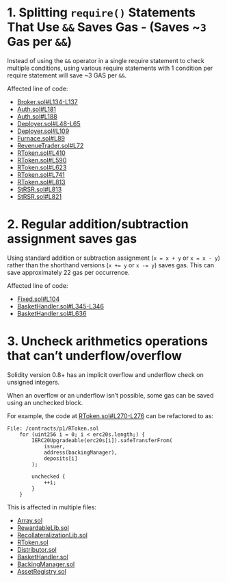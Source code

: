 # 1. Splitting `require()` Statements That Use `&&` Saves Gas - (Saves ~`3` Gas per `&&`)

Instead of using the `&&` operator in a single require statement to check multiple conditions, using various require statements with 1 condition per require statement will save ~3 GAS per `&&`.

Affected line of code:

- [Broker.sol#L134-L137](https://github.com/reserve-protocol/protocol/blob/df7ecadc2bae74244ace5e8b39e94bc992903158/contracts/p1/Broker.sol#L134-L137)
- [Auth.sol#L181](https://github.com/reserve-protocol/protocol/blob/df7ecadc2bae74244ace5e8b39e94bc992903158/contracts/mixins/Auth.sol#L181)
- [Auth.sol#L188](https://github.com/reserve-protocol/protocol/blob/df7ecadc2bae74244ace5e8b39e94bc992903158/contracts/mixins/Auth.sol#L188)
- [Deployer.sol#L48-L65](https://github.com/reserve-protocol/protocol/blob/df7ecadc2bae74244ace5e8b39e94bc992903158/contracts/p1/Deployer.sol#L48-L65)
- [Deployer.sol#L109](https://github.com/reserve-protocol/protocol/blob/df7ecadc2bae74244ace5e8b39e94bc992903158/contracts/p1/Deployer.sol#L109)
- [Furnace.sol#L89](https://github.com/reserve-protocol/protocol/blob/df7ecadc2bae74244ace5e8b39e94bc992903158/contracts/p1/Furnace.sol#L89)
- [RevenueTrader.sol#L72](https://github.com/reserve-protocol/protocol/blob/df7ecadc2bae74244ace5e8b39e94bc992903158/contracts/p1/RevenueTrader.sol#L72)
- [RToken.sol#L410](https://github.com/reserve-protocol/protocol/blob/df7ecadc2bae74244ace5e8b39e94bc992903158/contracts/p1/RToken.sol#L410)
- [RToken.sol#L590](https://github.com/reserve-protocol/protocol/blob/df7ecadc2bae74244ace5e8b39e94bc992903158/contracts/p1/RToken.sol#L590)
- [RToken.sol#L623](https://github.com/reserve-protocol/protocol/blob/df7ecadc2bae74244ace5e8b39e94bc992903158/contracts/p1/RToken.sol#L623)
- [RToken.sol#L741](https://github.com/reserve-protocol/protocol/blob/df7ecadc2bae74244ace5e8b39e94bc992903158/contracts/p1/RToken.sol#L741)
- [RToken.sol#L813](https://github.com/reserve-protocol/protocol/blob/df7ecadc2bae74244ace5e8b39e94bc992903158/contracts/p1/RToken.sol#L813)
- [StRSR.sol#L813](https://github.com/reserve-protocol/protocol/blob/df7ecadc2bae74244ace5e8b39e94bc992903158/contracts/p1/StRSR.sol#L813)
- [StRSR.sol#L821](https://github.com/reserve-protocol/protocol/blob/df7ecadc2bae74244ace5e8b39e94bc992903158/contracts/p1/StRSR.sol#L821)

# 2. Regular addition/subtraction assignment saves gas

Using standard addition or subtraction assignment (`x = x + y` or `x = x - y`) rather than the shorthand versions (`x += y` or `x -= y`) saves gas. This can save approximately 22 gas per occurrence.

Affected line of code:

- [Fixed.sol#L104](https://github.com/reserve-protocol/protocol/blob/df7ecadc2b/contracts/libraries/Fixed.sol#L104)
- [BasketHandler.sol#L345-L346](https://github.com/reserve-protocol/protocol/blob/df7ecadc2bae74244ace5e8b39e94bc992903158/contracts/p1/BasketHandler.sol#L345-L346)
- [BasketHandler.sol#L636](https://github.com/reserve-protocol/protocol/blob/df7ecadc2bae74244ace5e8b39e94bc992903158/contracts/p1/BasketHandler.sol#L636)

# 3. Uncheck arithmetics operations that can’t underflow/overflow

Solidity version 0.8+ has an implicit overflow and underflow check on unsigned integers.

When an overflow or an underflow isn’t possible, some gas can be saved using an unchecked block.

For example, the code at [RToken.sol#L270-L276](https://github.com/reserve-protocol/protocol/blob/df7ecadc2bae74244ace5e8b39e94bc992903158/contracts/p1/RToken.sol#L270-L276)
can be refactored to as:
```solidity
File: /contracts/p1/RToken.sol
    for (uint256 i = 0; i < erc20s.length;) {
        IERC20Upgradeable(erc20s[i]).safeTransferFrom(
            issuer,
            address(backingManager),
            deposits[i]
        );

        unchecked {
            ++i;
        }
    }
```

This is affected in multiple files:

- [Array.sol](https://github.com/reserve-protocol/protocol/blob/df7ecadc2b/contracts/libraries/Array.sol)
- [RewardableLib.sol](https://github.com/reserve-protocol/protocol/blob/df7ecadc2b/contracts/p1/mixins/RewardableLib.sol)
- [RecollateralizationLib.sol](https://github.com/reserve-protocol/protocol/blob/df7ecadc2b/contracts/p1/mixins/RecollateralizationLib.sol)
- [RToken.sol](https://github.com/reserve-protocol/protocol/blob/df7ecadc2b/contracts/p1/RToken.sol)
- [Distributor.sol](https://github.com/reserve-protocol/protocol/blob/df7ecadc2b/contracts/p1/Distributor.sol)
- [BasketHandler.sol](https://github.com/reserve-protocol/protocol/blob/df7ecadc2b/contracts/p1/BasketHandler.sol)
- [BackingManager.sol](https://github.com/reserve-protocol/protocol/blob/df7ecadc2b/contracts/p1/BackingManager.sol)
- [AssetRegistry.sol](https://github.com/reserve-protocol/protocol/blob/df7ecadc2b/contracts/p1/AssetRegistry.sol)